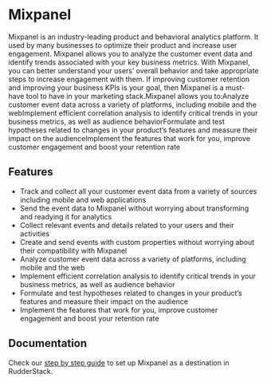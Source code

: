 # Mixpanel

Mixpanel is an industry-leading product and behavioral analytics platform. It used by many businesses to optimize their product and increase user engagement. Mixpanel allows you to analyze the customer event data and identify trends associated with your key business metrics. With Mixpanel, you can better understand your users’ overall behavior and take appropriate steps to increase engagement with them. If improving customer retention and improving your business KPIs is your goal, then Mixpanel is a must-have tool to have in your marketing stack.Mixpanel allows you to:Analyze customer event data across a variety of platforms, including mobile and the webImplement efficient correlation analysis to identify critical trends in your business metrics, as well as audience behaviorFormulate and test hypotheses related to changes in your product’s features and measure their impact on the audienceImplement the features that work for you, improve customer engagement and boost your retention rate

## Features
- Track and collect all your customer event data from a variety of sources including mobile and web applications
- Send the event data to Mixpanel without worrying about transforming and readying it for analytics
- Collect relevant events and details related to your users and their activities
- Create and send events with custom properties without worrying about their compatibility with Mixpanel
- Analyze customer event data across a variety of platforms, including mobile and the web
- Implement efficient correlation analysis to identify critical trends in your business metrics, as well as audience behavior
- Formulate and test hypotheses related to changes in your product’s features and measure their impact on the audience
- Implement the features that work for you, improve customer engagement and boost your retention rate

## Documentation
Check our [step by step guide](https://docs.rudderstack.com/destinations/mixpanel) to set up Mixpanel as a destination in RudderStack.